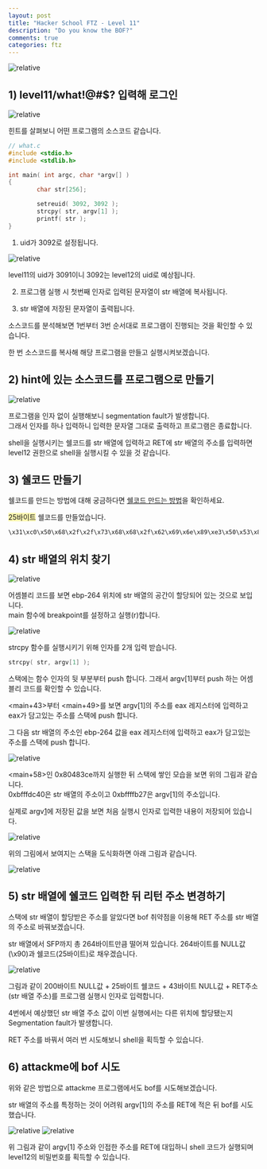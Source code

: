 ```yaml
---
layout: post
title: "Hacker School FTZ - Level 11"
description: "Do you know the BOF?"
comments: true
categories: ftz
---
```


<img data-action="zoom" src='{{ "assets/ftz/level11/1.jpg" | relative_url }}' alt='relative'>  

## 1) level11/what!@#$? 입력해 로그인  

<img data-action="zoom" src='{{ "assets/ftz/level11/2.png" | relative_url }}' alt='relative'>  

힌트를 살펴보니 어떤 프로그램의 소스코드 같습니다.    

``` c
// what.c
#include <stdio.h>
#include <stdlib.h>

int main( int argc, char *argv[] )
{
        char str[256];

        setreuid( 3092, 3092 );
        strcpy( str, argv[1] );
        printf( str );
}
```

1) uid가 3092로 설정됩니다.  

<img data-action="zoom" src='{{ "assets/ftz/level11/3.png" | relative_url }}' alt='relative'>  

level11의 uid가 3091이니 3092는 level12의 uid로 예상됩니다.  

2) 프로그램 실행 시 첫번째 인자로 입력된 문자열이 str 배열에 복사됩니다.  

3) str 배열에 저장된 문자열이 출력됩니다.  

소스코드를 분석해보면 1번부터 3번 순서대로 프로그램이 진행되는 것을 확인할 수 있습니다.  

한 번 소스코드를 복사해 해당 프로그램을 만들고 실행시켜보겠습니다.  

## 2) hint에 있는 소스코드를 프로그램으로 만들기  

<img data-action="zoom" src='{{ "assets/ftz/level11/4.png" | relative_url }}' alt='relative'>  

프로그램을 인자 없이 실행해보니 segmentation fault가 발생합니다.  
그래서 인자를 하나 입력하니 입력한 문자열 그대로 출력하고 프로그램은 종료합니다.  

shell을 실행시키는 쉘코드를 str 배열에 입력하고 RET에 str 배열의 주소를 입력하면 level12 권한으로 shell을 실행시킬 수 있을 것 같습니다.  

## 3) 쉘코드 만들기  

쉘코드를 만드는 방법에 대해 궁금하다면 <a href="./2021-05-24-Hacker-School-FTZ-Shellcode.md">쉘코드 만드는 방법</a>을 확인하세요.  

<span style="background-color: #fff8b2">25바이트</span> 쉘코드를 만들었습니다.  

``` bash
\x31\xc0\x50\x68\x2f\x2f\x73\x68\x68\x2f\x62\x69\x6e\x89\xe3\x50\x53\x89\xe1\x31\xd2\xb0\x0b\xcd\x80
```

## 4) str 배열의 위치 찾기  

<img data-action="zoom" src='{{ "assets/ftz/level11/5.png" | relative_url }}' alt='relative'>  

어셈블리 코드를 보면 ebp-264 위치에 str 배열의 공간이 할당되어 있는 것으로 보입니다.  
main 함수에 breakpoint를 설정하고 실행(r)합니다.  

<img data-action="zoom" src='{{ "assets/ftz/level11/6.png" | relative_url }}' alt='relative'>  

strcpy 함수를 실행시키기 위해 인자를 2개 입력 받습니다.  

``` c
strcpy( str, argv[1] );
```

스택에는 함수 인자의 뒷 부분부터 push 합니다. 그래서 argv[1]부터 push 하는 어셈블리 코드를 확인할 수 있습니다.  

<main+43>부터 <main+49>를 보면 argv[1]의 주소를 eax 레지스터에 입력하고 eax가 담고있는 주소를 스택에 push 합니다.  

그 다음 str 배열의 주소인 ebp-264 값을 eax 레지스터에 입력하고 eax가 담고있는 주소를 스택에 push 합니다.  


<img data-action="zoom" src='{{ "assets/ftz/level11/7.png" | relative_url }}' alt='relative'>  

<main+58>인 0x80483ce까지 실행한 뒤 스택에 쌓인 모습을 보면 위의 그림과 같습니다.  
0xbfffdc40은 str 배열의 주소이고 0xbffffb27은 argv[1]의 주소입니다.  

실제로 argv[1](0xbffffb27)에 저장된 값을 보면 처음 실행시 인자로 입력한 내용이 저장되어 있습니다.  

<img data-action="zoom" src='{{ "assets/ftz/level11/8.png" | relative_url }}' alt='relative'>  

위의 그림에서 보여지는 스택을 도식화하면 아래 그림과 같습니다.  

<img data-action="zoom" src='{{ "assets/ftz/level11/9.jpg" | relative_url }}' alt='relative'>  


## 5) str 배열에 쉘코드 입력한 뒤 리턴 주소 변경하기  

스택에 str 배열이 할당받은 주소를 알았다면 bof 취약점을 이용해 RET 주소를 str 배열의 주소로 바꿔보겠습니다.  

str 배열에서 SFP까지 총 264바이트만큼 떨어져 있습니다. 264바이트를 NULL값(\x90)과 쉘코드(25바이트)로 채우겠습니다.  

<img data-action="zoom" src='{{ "assets/ftz/level11/10.png" | relative_url }}' alt='relative'>  

그림과 같이 200바이트 NULL값 + 25바이트 쉘코드 + 43바이트 NULL값 + RET주소(str 배열 주소)를 프로그램 실행시 인자로 입력합니다.  

4번에서 예상했던 str 배열 주소 값이 이번 실행에서는 다른 위치에 할당됐는지 Segmentation fault가 발생합니다.  

RET 주소를 바꿔서 여러 번 시도해보니 shell을 획득할 수 있습니다.  

## 6) attackme에 bof 시도  

위와 같은 방법으로 attackme 프로그램에서도 bof를 시도해보겠습니다.  

str 배열의 주소를 특정하는 것이 어려워 argv[1]의 주소를 RET에 적은 뒤 bof를 시도했습니다.  

<img data-action="zoom" src='{{ "assets/ftz/level11/11.png" | relative_url }}' alt='relative'>  


<img data-action="zoom" src='{{ "assets/ftz/level11/12.png" | relative_url }}' alt='relative'>  

위 그림과 같이 argv[1] 주소와 인접한 주소를 RET에 대입하니 shell 코드가 실행되며 level12의 비밀번호를 획득할 수 있습니다.  